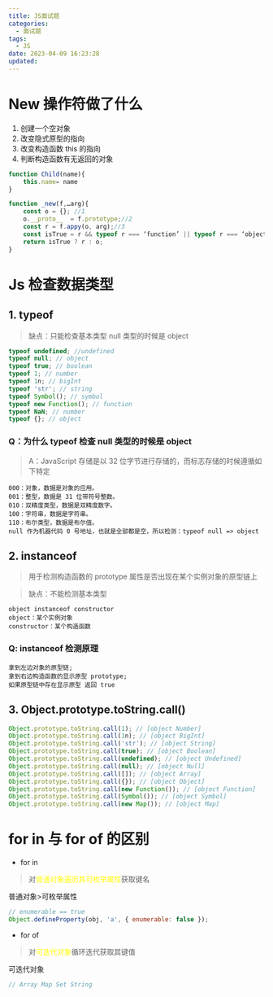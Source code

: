 ```yaml
---
title: JS面试题
categories:
  - 面试题
tags:
  - JS
date: 2023-04-09 16:23:28
updated:
---
```


# New 操作符做了什么

1. 创建一个空对象
2. 改变隐式原型的指向
3. 改变构造函数 this 的指向
4. 判断构造函数有无返回的对象

```javascript
function Child(name){
    this.name= name
}

function _new(f,…arg){
	const o = {}; //1
	o.__proto__  = f.prototype;//2
	const r = f.appy(o, arg);//3
	const isTrue = r && typeof r === ‘function’ || typeof r === ‘object’;//4
	return isTrue ? r : o;
}
```

# Js 检查数据类型

## 1. typeof

> 缺点：只能检查基本类型 null 类型的时候是 object

```javascript
typeof undefined; //undefined
typeof null; // object
typeof true; // boolean
typeof 1; // number
typeof 1n; // bigInt
typeof 'str'; // string
typeof Symbol(); // symbol
typeof new Function(); // function
typeof NaN; // number
typeof {}; // object
```

### Q：为什么 typeof 检查 null 类型的时候是 object

> A：JavaScript 存储是以 32 位字节进行存储的，而标志存储的时候遵循如下特定

```
000：对象，数据是对象的应用。
001：整型，数据是 31 位带符号整数。
010：双精度类型，数据是双精度数字。
100：字符串，数据是字符串。
110：布尔类型，数据是布尔值。
null 作为机器代码 0 号地址，也就是全部都是空，所以检测：typeof null => object
```

## 2. instanceof

> 用于检测构造函数的 prototype 属性是否出现在某个实例对象的原型链上

> 缺点：不能检测基本类型

```
object instanceof constructor
object：某个实例对象
constructor：某个构造函数
```

### Q: instanceof 检测原理

```
拿到左边对象的原型链;
拿到右边构造函数的显示原型 prototype;
如果原型链中存在显示原型 返回 true
```

## 3. Object.prototype.toString.call()

```javascript
Object.prototype.toString.call(1); // [object Number]
Object.prototype.toString.call(1n); // [object BigInt]
Object.prototype.toString.call('str'); // [object String]
Object.prototype.toString.call(true); // [object Boolean]
Object.prototype.toString.call(undefined); // [object Undefined]
Object.prototype.toString.call(null); // [object Null]
Object.prototype.toString.call([]); // [object Array]
Object.prototype.toString.call({}); // [object Object]
Object.prototype.toString.call(new Function()); // [object Function]
Object.prototype.toString.call(Symbol()); // [object Symbol]
Object.prototype.toString.call(new Map()); // [object Map]
```

# for in 与 for of 的区别

- for in

> 对<font color="#ffff00">普通对象遍历其可枚举属性</font>获取键名

普通对象>可枚举属性

```javascript
// enumerable == true
Object.defineProperty(obj, 'a', { enumerable: false });
```

- for of

> 对<font color="#ffff00">可迭代对象</font>循环迭代获取其键值

可迭代对象

```javascript
// Array Map Set String
```
